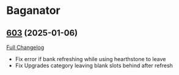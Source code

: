 # Baganator

## [603](https://github.com/Baganator/Baganator/tree/603) (2025-01-06)
[Full Changelog](https://github.com/Baganator/Baganator/compare/602...603) 

- Fix error if bank refreshing while using hearthstone to leave  
- Fix Upgrades category leaving blank slots behind after refresh  
